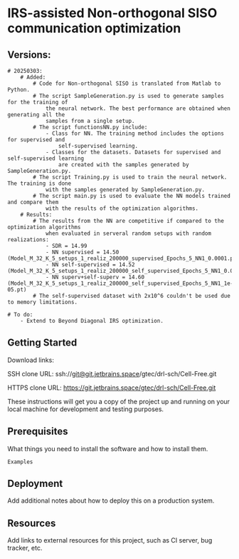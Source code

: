 # IRS-assisted Non-orthogonal SISO communication optimization

## Versions:
    # 20250303: 
        # Added:
            # Code for Non-orthogonal SISO is translated from Matlab to Python.
            # The script SampleGeneration.py is used to generate samples for the training of 
                the neural network. The best performance are obtained when generating all the
                samples from a single setup.
            # The script functionsNN.py include:
                - Class for NN. The training method includes the options for supervised and 
                    self-supervised learning.
                - Classes for the datasets. Datasets for supervised and self-supervised learning
                    are created with the samples generated by SampleGeneration.py.
            # The script Training.py is used to train the neural network. The training is done
                with the samples generated by SampleGeneration.py.
            # The script main.py is used to evaluate the NN models trained and compare them
                with the results of the optimization algorithms.
        # Results:
            # The results from the NN are competitive if compared to the optimization algorithms 
                when evaluated in serveral random setups with random realizations:
                - SDR = 14.99
                - NN supervised = 14.50 (Model_M_32_K_5_setups_1_realiz_200000_supervised_Epochs_5_NN1_0.0001.pt)
                - NN self-supervised = 14.52 (Model_M_32_K_5_setups_1_realiz_200000_self_supervised_Epochs_5_NN1_0.0001.pt)
                - NN superv+self-superv = 14.60 (Model_M_32_K_5_setups_1_realiz_200000_self_supervised_Epochs_5_NN1_1e-05.pt)
            # The self-supervised dataset with 2x10^6 couldn't be used due to memory limitations.

    # To do:
        - Extend to Beyond Diagonal IRS optimization.


 

## Getting Started

Download links:

SSH clone URL: ssh://git@git.jetbrains.space/gtec/drl-sch/Cell-Free.git

HTTPS clone URL: https://git.jetbrains.space/gtec/drl-sch/Cell-Free.git



These instructions will get you a copy of the project up and running on your local machine for development and testing purposes.

## Prerequisites

What things you need to install the software and how to install them.

```
Examples
```

## Deployment

Add additional notes about how to deploy this on a production system.

## Resources

Add links to external resources for this project, such as CI server, bug tracker, etc.
